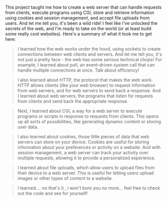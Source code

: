 

This project taught me how to create a web server that can handle requests from clients, execute programs using CGI, store and retrieve information using cookies and session management, and accept file uploads from users. And let me tell you, it's been a wild ride! I feel like I've unlocked the secrets of the web, and I'm ready to take on the world (or at least build some really cool websites). Here's a summary of what it took me to get here:

> I learned how the web works under the hood, using sockets to create connections between web clients and servers. And let me tell you, it's not just a pretty face - the web has some serious technical chops! For example, I learned about poll, an event-driven system call that can handle multiple connections at once. Talk about efficiency!

> I also learned about HTTP, the protocol that makes the web work. HTTP allows clients (like your web browser) to request information from web servers, and for web servers to send back a response. And I learned about web servers, the programs that listen for requests from clients and send back the appropriate response.

> Next, I learned about CGI, a way for a web server to execute programs or scripts in response to requests from clients. This opens up all sorts of possibilities, like generating dynamic content or storing user data.

> I also learned about cookies, those little pieces of data that web servers can store on your device. Cookies are useful for storing information about your preferences or activity on a website. And with session management, a web server can track your activity over multiple requests, allowing it to provide a personalized experience.

>  I learned about file uploads, which allow users to upload files from their device to a web server. This is useful for letting users upload images or other types of content to a website.

> I learned.... no that's it , i won't bore you no more... feel free to check out the code and see for yourself!

